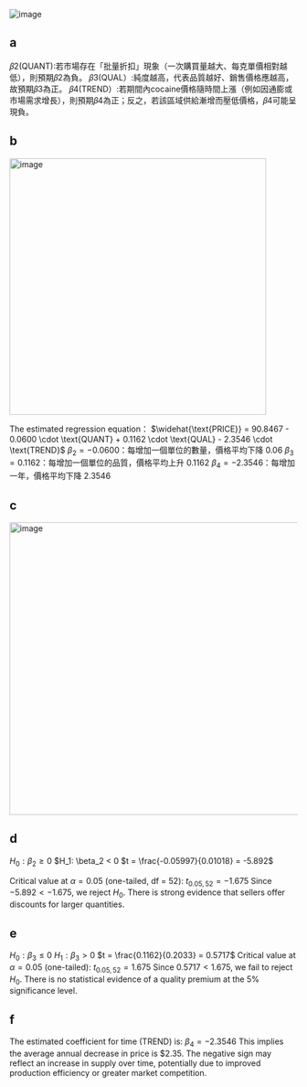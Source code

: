 ![image](https://github.com/user-attachments/assets/cd0f774c-8fdb-4302-a861-474eebdefccc)


## a

𝛽2(QUANT):若市場存在「批量折扣」現象（一次購買量越大、每克單價相對越低），則預期𝛽2為負。
𝛽3(QUAL）:純度越高，代表品質越好、銷售價格應越高，故預期𝛽3為正。
𝛽4(TREND）:若期間內cocaine價格隨時間上漲（例如因通膨或市場需求增長），則預期𝛽4為正；反之，若該區域供給漸增而壓低價格，𝛽4可能呈現負。

## b

<img width="449" alt="image" src="https://github.com/user-attachments/assets/2794dc4e-af06-414e-ad09-d16a21f7b1eb" />

The estimated regression equation：
$\widehat{\text{PRICE}} = 90.8467 - 0.0600 \cdot \text{QUANT} + 0.1162 \cdot \text{QUAL} - 2.3546 \cdot \text{TREND}$
$\beta_2 = -0.0600$：每增加一個單位的數量，價格平均下降 $0.06$
$\beta_3 = 0.1162$：每增加一個單位的品質，價格平均上升 $0.1162$
$\beta_4 = -2.3546$：每增加一年，價格平均下降 $2.3546$


## c

<img width="512" alt="image" src="https://github.com/user-attachments/assets/1b2377ef-fe04-4a33-94f2-291cf6cd067b" />

## d

$H_0: \beta_2 \geq 0$
$H_1: \beta_2 < 0
$t = \frac{-0.05997}{0.01018} = -5.892$

Critical value at $\alpha = 0.05$ (one-tailed, df = 52): $t_{0.05, 52} = -1.675$
Since $-5.892 < -1.675$, we reject $H_0$. 
There is strong evidence that sellers offer discounts for larger quantities.

## e

$H_0: \beta_3 \leq 0$
$H_1: \beta_3 > 0$
$t = \frac{0.1162}{0.2033} = 0.5717$
Critical value at $\alpha = 0.05$ (one-tailed): $t_{0.05, 52} = 1.675$
Since $0.5717 < 1.675$, we fail to reject $H_0$. 
There is no statistical evidence of a quality premium at the 5% significance level.

## f

The estimated coefficient for time (TREND) is:
$\beta_4 = -2.3546$
This implies the average annual decrease in price is \$2.35.
The negative sign may reflect an increase in supply over time, potentially due to improved production efficiency or greater market competition.
